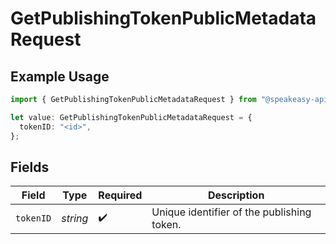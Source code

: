 # GetPublishingTokenPublicMetadataRequest

## Example Usage

```typescript
import { GetPublishingTokenPublicMetadataRequest } from "@speakeasy-api/speakeasy-client-sdk-typescript/sdk/models/operations";

let value: GetPublishingTokenPublicMetadataRequest = {
  tokenID: "<id>",
};
```

## Fields

| Field                                      | Type                                       | Required                                   | Description                                |
| ------------------------------------------ | ------------------------------------------ | ------------------------------------------ | ------------------------------------------ |
| `tokenID`                                  | *string*                                   | :heavy_check_mark:                         | Unique identifier of the publishing token. |